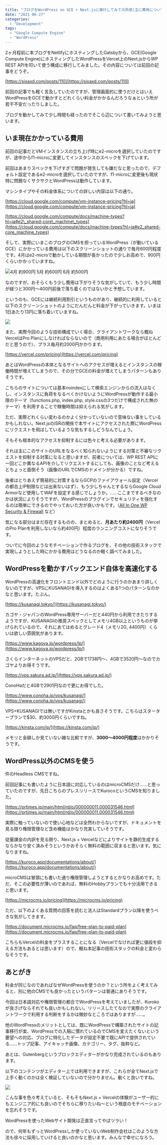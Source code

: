 ```yaml
---
title: "ブログをWordPress on GCE + Next.jsに移行してみての所感(主に費用について)"
date: "2021-06-27"
categories: 
  - "Development"
tags: 
  - "Google Compute Engine"
  - "WordPress"
---
```


2ヶ月程前に本ブログをNetlifyにホスティングしたGatsbyから、GCE(Google Compute Engine)にホスティングしたWordPressをVercel上のNext.jsからWP REST APIを叩いて使う構成に移行してみました。その内容については前回の記事をどうぞ。

[https://sixaxd.com/posts/110](https://sixaxd.com/posts/110)

前回の記事でも軽く言及していたのですが、管理画面的に使うだけとはいえWordPressをGCEで動かすとどれくらい料金がかかるんだろうなぁという所が若干不安だったりしました。

ブログを動かしてみて少し時間も経ったのでそこら辺について書いてみようと思います。

## いま現在かかっている費用

前回の記事だとVMインスタンスの立ち上げ時にe2-microを選択していたのですが、途中からf1-microに変更してインスタンスのスペックを下げています。

前回はあまりスペックを下げすぎて問題が発生しても嫌だなと思ったので、デフォルト設定であるe2-microを選択していたのですが、f1-microに変更後も現状特に問題なくサクサクとWordPressは動作しています。

マシンタイプやその料金体系についての詳しい内容は以下の通り。

[https://cloud.google.com/compute/vm-instance-pricing?hl=ja](https://cloud.google.com/compute/vm-instance-pricing?hl=ja)

[https://cloud.google.com/compute/docs/machine-types?hl=ja#e2\_shared-core\_machine\_types](https://cloud.google.com/compute/docs/machine-types?hl=ja#e2_shared-core_machine_types)

そして、実際にいまこのブログのCMSを担っているWordPress（が動いているGCE）にかかっている費用は以下のスクリーンショットの通りで毎月600円程度です。4月はe2-microで動かしている期間が長かったので少しお高めで、900円くらいかかっていますね。

![4月 約900円
5月 約600円
6月 約500円](images/スクリーンショット-2021-06-27-11.30.28.png)

なのですが、おそらくもう少し費用は下がりそうな気がしていて、もう少し時間が経つと300円〜400円前後で落ち着くのではないかと予想しています。

というのも、GCEには継続利用割引というものがあり、継続的に利用していると以下のスクリーンショットのようにだんだんと料金が下がっていきます。いまは1日あたり13円に落ち着いていますね。

![](images/スクリーンショット-2021-06-27-11.45.50-1024x350.png)

また、実際今回のような技術構成でいく場合、クライアントワークなら概ねVercelはPro Planにしなければならないので（商用利用にあたる場合がほとんどだと思うので）、プラス毎月約2000円かかります。

[https://vercel.com/pricing](https://vercel.com/pricing)

あとはWordPressの本体となるサイトへのアクセスが増えるとインスタンスの稼働時間が増えてしまうので、その分でGCEの料金が増えてしまうパターンもありそうです。

こちらのサイトについては基本noindexにして検索エンジンからの流入はなくし、インスタンスに負荷をなるべくかけないようにWordPressが動作する最小限のテーマ（functions.php, index.php, style.cssの3つだけで構成された無のテーマ）を利用することで稼働時間は抑えられる気がします。

ただ、実際どれくらい変わるのかよく分かっていないので意味ない事をしているかもしれない。Next.jsのISRの関係で本サイトにアクセスされた際にWordPressにリクエストを飛ばしているような気もするしどうなんでしょう。

そもそも根本的なアクセスを抑制するには色々と考える必要があります。

それは主にこのサイトのURLをなるべく知られないようにする対策と不審なリクエストを抑制する対策になると思いますが、前者については、WP REST APIに一回どこか異なるAPIを介してリクエストするにしても、画像のことなど考えるとちょっと面倒そう（画像のURLでCMSのドメインが分かる）ですね。

後者はとりあえず簡易的に対策するならGCPのファイアウォール設定（Vercelの都合上IP制限などは出来ないはず）、もう少しちゃんとするならGoogle Cloud Armorなど使用してWAFを設定する感じでしょうか。……ここまでするべきなのかは状況によりそうですが、WordPressのプラグインでセキュリティを強化するのは簡単にできるのでやっておいた方が良いかもです。（[All In One WP Security & Firewall](https://ja.wordpress.org/plugins/all-in-one-wp-security-and-firewall/) など）

気になる部分はまだ存在するものの、まとめると、**月あたり約2400円**（VercelのPro Planを利用しないなら約400円）程度のランニングコストになりそうです。

ついでに今回のようなモチベーションで作るブログを、その他の技術スタックで実現しようとした時にかかる費用はどうなるのか軽く調べてみました。

## WordPressを動かすバックエンド自体を高速化する

WordPressの高速化をフロントエンド以外でどのように行うのかあまり詳しくないのですが、VPSにKUSANAGIを導入するのはよくある1つのパターンなのかなと思います。たぶん。

[https://kusanagi.tokyo/](https://kusanagi.tokyo/)

カゴヤ・ジャパンのWordPress専用サーバーだと440円から利用できたりするようですが、KUSANAGIの推奨スペックとしてメモリ4GB以上というものが挙げられているので、それにあてはめるとグレード4（メモリ2G, 4400円）くらいは欲しい雰囲気があります。

[https://www.kagoya.jp/wordpress/lp/](https://www.kagoya.jp/wordpress/lp/)

さくらインターネットのVPSだと、2GBで1738円〜、4GBで3520円〜なのでカゴヤよりお得そうです。

[https://vps.sakura.ad.jp/](https://vps.sakura.ad.jp/)

ConoHaだと4GBで2901円なので更にお得でした。

[https://www.conoha.jp/vps/kusanagi/](https://www.conoha.jp/vps/kusanagi/)

VPS+KUSANAGIでは無いですがKinstaとかも良さそうです。こちらはスタータープランで$30、約3000円くらいですね。

[https://kinsta.com/jp/](https://kinsta.com/jp/)

メモリと金額しか見ていない雑な比較ですが、**3000〜4000円程度**はかかりそうです。

## WordPress以外のCMSを使う

件のHeadless CMSですね。

前回記事にも書いたように日本語に対応しているのはmicroCMSだけ……と思っていたのですが、先日こちらのプレスリリースでKurocoというCMSを知りました。

[https://prtimes.jp/main/html/rd/p/000000011.000031546.html](https://prtimes.jp/main/html/rd/p/000000011.000031546.html)

実際に触っていないので使い心地などは全然わからないですが、ドキュメントを見る限り権限管理など含め機能はかなり充実していそうです。

従量課金の内訳を見る限り、Next.js + Vercelなどによりサイトを静的生成するならかなり安く済みそうというかおそらく無料の範囲に収まると思います。気になりますね。

[https://kuroco.app/documentations/about/](https://kuroco.app/documentations/about/)

microCMSは冒頭にも書いた通り権限管理しようとするとかなりお高めです。ただ、そこの必要性が薄いのであれば、無料のHobbyプランでも十分活用できると思います。

[https://microcms.io/pricing](https://microcms.io/pricing)

ただ、以下のよくある質問の回答を読むと法人はStandardプラン以降を使うべきな気がしてきます。

[https://document.microcms.io/faq/free-plan-to-paid-plan](https://document.microcms.io/faq/free-plan-to-paid-plan)

こちらもVercelの料金をプラスすることになる（Vercelでなければ更に値段を抑える方法もあるとは思います）ので、概ね本記事の技術スタックの料金と変わらなそうです。

## あとがき

料金が同じなのであればなぜWordPressを使うのか？という所をよく考えてみると、別に他のCMSでも良かったというパターンは普通にありそうです。

今回は日本語対応や権限管理の都合でWordPressを考えていましたが、Kurokoが良さげならそれでも良いかもしれない。リリースしたてなので実際のクライアントワークで利用する判断をするかは微妙なところではありますが……。

他のWordPressのメリットとしては、既にWordPressで構築されたサイトの記事移行が楽、WordPressでの入稿に慣れているのでCMSを変えたくないという要望への対応、ブログに特化したデータが設定不要で既にAPIで提供されている……トップ記事、アイキャッチ画像、カテゴリー、タグ、抜粋など。

あとは、Gutenbergというブロックエディターがかなり完成されているのもあります。

以下のコンテンツがエディター上では利用できますが、これらが全てNext.jsで上手く動くのかは全く検証していないので分かりません。動くと良いですね。

![](images/blockcontents-1024x805.png)

こんな事を色々考えていると、そもそもNext.js + Vercelの体験がユーザー的にもエンジニア的にも良いのでそちらに移りたいね〜という根底のモチベーションを忘れそうです。

WordPressを使ったWebサイト開発は正直言ってやばツラい！

ので、何年もずっとWordPressしか使っていないWeb制作会社はこのような方法も徐々に採用していけると良いのかなと思います。みんなで幸せになろう。
